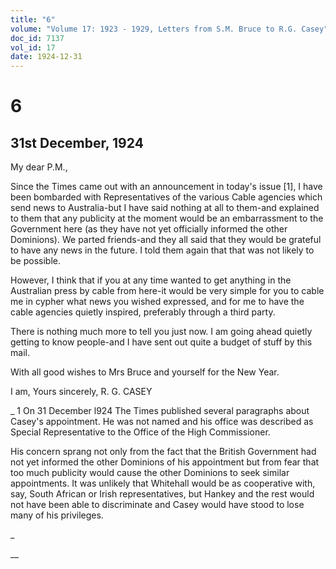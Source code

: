 ```yaml
---
title: "6"
volume: "Volume 17: 1923 - 1929, Letters from S.M. Bruce to R.G. Casey"
doc_id: 7137
vol_id: 17
date: 1924-12-31
---
```


# 6

## 31st December, 1924

My dear P.M.,

Since the Times came out with an announcement in today's issue [1], I have been bombarded with Representatives of the various Cable agencies which send news to Australia-but I have said nothing at all to them-and explained to them that any publicity at the moment would be an embarrassment to the Government here (as they have not yet officially informed the other Dominions). We parted friends-and they all said that they would be grateful to have any news in the future. I told them again that that was not likely to be possible.

However, I think that if you at any time wanted to get anything in the Australian press by cable from here-it would be very simple for you to cable me in cypher what news you wished expressed, and for me to have the cable agencies quietly inspired, preferably through a third party.

There is nothing much more to tell you just now. I am going ahead quietly getting to know people-and I have sent out quite a budget of stuff by this mail.

With all good wishes to Mrs Bruce and yourself for the New Year.

I am, Yours sincerely, R. G. CASEY 

_ 1 On 31 December l924 The Times published several paragraphs about Casey's appointment. He was not named and his office was described as Special Representative to the Office of the High Commissioner.

His concern sprang not only from the fact that the British Government had not yet informed the other Dominions of his appointment but from fear that too much publicity would cause the other Dominions to seek similar appointments. It was unlikely that Whitehall would be as cooperative with, say, South African or Irish representatives, but Hankey and the rest would not have been able to discriminate and Casey would have stood to lose many of his privileges.

_

__
